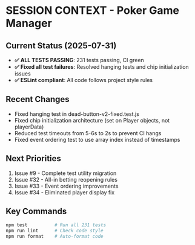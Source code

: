 # SESSION CONTEXT - Poker Game Manager

## Current Status (2025-07-31)
- **✅ ALL TESTS PASSING**: 231 tests passing, CI green
- **✅ Fixed all test failures**: Resolved hanging tests and chip initialization issues
- **✅ ESLint compliant**: All code follows project style rules

## Recent Changes
- Fixed hanging test in dead-button-v2-fixed.test.js
- Fixed chip initialization architecture (set on Player objects, not playerData)
- Reduced test timeouts from 5-6s to 2s to prevent CI hangs
- Fixed event ordering test to use array index instead of timestamps

## Next Priorities
1. Issue #9 - Complete test utility migration
2. Issue #32 - All-in betting reopening rules 
3. Issue #33 - Event ordering improvements
4. Issue #34 - Eliminated player display fix

## Key Commands
```bash
npm test          # Run all 231 tests
npm run lint      # Check code style
npm run format    # Auto-format code
```